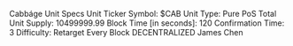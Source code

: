 Cabbáge Unit Specs
Unit Ticker Symbol: $CAB
Unit Type: Pure PoS
Total Unit Supply: 10499999.99
Block Time [in seconds]: 120
Confirmation Time: 3
Difficulty: Retarget Every Block
DECENTRALIZED
James Chen
